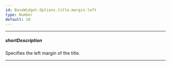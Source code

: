 ```yaml
---
id: BaseWidget.Options.title.margin.left
type: Number
default: 10
---
```

---
##### shortDescription
Specifies the left margin of the title.

---
